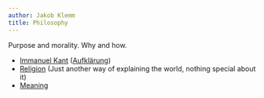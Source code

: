 ```yaml
---
author: Jakob Klemm
title: Philosophy
---
```


Purpose and morality. Why and how.

-   [Immanuel Kant](/database/immanuel_kant) ([Aufklärung](aufklarung.org))
-   [Religion](/database/religion) (Just another way of explaining the world,
    nothing special about it)
-   [Meaning](/database/meaning)
